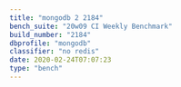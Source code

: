 ```yaml
---
title: "mongodb 2 2184"
bench_suite: "20w09 CI Weekly Benchmark"
build_number: "2184"
dbprofile: "mongodb"
classifier: "no redis"
date: 2020-02-24T07:07:23
type: "bench"
---
```

